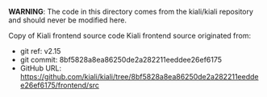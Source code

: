 **WARNING**: The code in this directory comes from the kiali/kiali repository and should never be modified here.

Copy of Kiali frontend source code
Kiali frontend source originated from:
* git ref:    v2.15
* git commit: 8bf5828a8ea86250de2a282211eeddee26ef6175
* GitHub URL: https://github.com/kiali/kiali/tree/8bf5828a8ea86250de2a282211eeddee26ef6175/frontend/src
